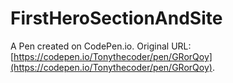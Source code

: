 # FirstHeroSectionAndSite

A Pen created on CodePen.io. Original URL: [https://codepen.io/Tonythecoder/pen/GRorQoy](https://codepen.io/Tonythecoder/pen/GRorQoy).

